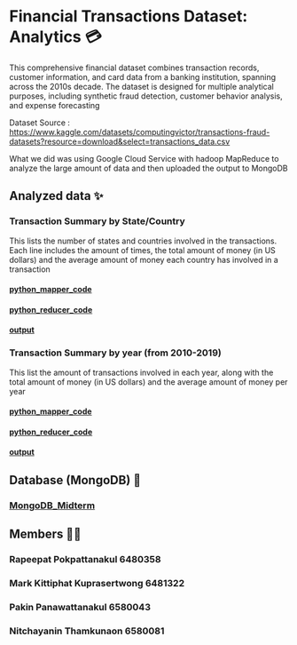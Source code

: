 # Financial Transactions Dataset: Analytics 💳
This comprehensive financial dataset combines transaction records, customer information, and card data from a banking institution, spanning across the 2010s decade. The dataset is designed for multiple analytical purposes, including synthetic fraud detection, customer behavior analysis, and expense forecasting

Dataset Source : https://www.kaggle.com/datasets/computingvictor/transactions-fraud-datasets?resource=download&select=transactions_data.csv

What we did was using Google Cloud Service with hadoop MapReduce to analyze the large amount of data and then uploaded the output to MongoDB

## Analyzed data ✨
### Transaction Summary by State/Country
This lists the number of states and countries involved in the transactions. Each line includes the amount of times, the total amount of money (in US dollars) and the average amount of money each country has involved in a transaction

#### [python_mapper_code](./mapper_city.py)
#### [python_reducer_code](./reducer.py)
#### [output](./outputs/output_part_city.txt)

### Transaction Summary by year (from 2010-2019)
This list the amount of transactions involved in each year, along with the total amount of money (in US dollars) and the average amount of money per year
#### [python_mapper_code](./mapper_year.py)
#### [python_reducer_code](./reducer.py)
#### [output](./outputs/output_part_year.txt)

## Database (MongoDB) 💖
### [MongoDB_Midterm](./BigData_midterm_proj.ipynb)

## Members 🙆‍♀️
### Rapeepat Pokpattanakul 6480358
### Mark Kittiphat Kuprasertwong 6481322
### Pakin Panawattanakul 6580043
### Nitchayanin Thamkunaon 6580081

